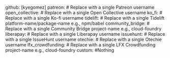 
github: [kyegomez]
patreon: # Replace with a single Patreon username
open_collective: # Replace with a single Open Collective username
ko_fi: # Replace with a single Ko-fi username
tidelift: # Replace with a single Tidelift platform-name/package-name e.g., npm/babel
community_bridge: # Replace with a single Community Bridge project-name e.g., cloud-foundry
liberapay: # Replace with a single Liberapay username
issuehunt: # Replace with a single IssueHunt username
otechie: # Replace with a single Otechie username
lfx_crowdfunding: # Replace with a single LFX Crowdfunding project-name e.g., cloud-foundry
custom: #Nothing
